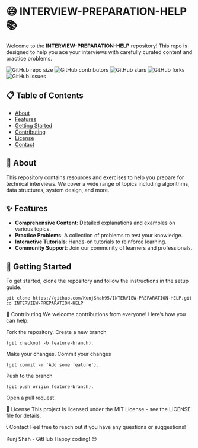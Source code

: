 # 😄 INTERVIEW-PREPARATION-HELP 📚

Welcome to the **INTERVIEW-PREPARATION-HELP** repository! This repo is designed to help you ace your interviews with carefully curated content and practice problems.

![GitHub repo size](https://img.shields.io/github/repo-size/KunjShah95/INTERVIEW-PREPARATION-HELP)
![GitHub contributors](https://img.shields.io/github/contributors/KunjShah95/INTERVIEW-PREPARATION-HELP)
![GitHub stars](https://img.shields.io/github/stars/KunjShah95/INTERVIEW-PREPARATION-HELP?style=social)
![GitHub forks](https://img.shields.io/github/forks/KunjShah95/INTERVIEW-PREPARATION-HELP?style=social)
![GitHub issues](https://img.shields.io/github/issues/KunjShah95/INTERVIEW-PREPARATION-HELP)

## 📋 Table of Contents
- [About](#about)
- [Features](#features)
- [Getting Started](#getting-started)
- [Contributing](#contributing)
- [License](#license)
- [Contact](#contact)

## 📖 About
This repository contains resources and exercises to help you prepare for technical interviews. We cover a wide range of topics including algorithms, data structures, system design, and more.

## ✨ Features
- **Comprehensive Content**: Detailed explanations and examples on various topics.
- **Practice Problems**: A collection of problems to test your knowledge.
- **Interactive Tutorials**: Hands-on tutorials to reinforce learning.
- **Community Support**: Join our community of learners and professionals.

## 🚀 Getting Started
To get started, clone the repository and follow the instructions in the setup guide.

```
git clone https://github.com/KunjShah95/INTERVIEW-PREPARATION-HELP.git
cd INTERVIEW-PREPARATION-HELP
```

🤝 Contributing
We welcome contributions from everyone! Here’s how you can help:

Fork the repository.
Create a new branch 
```
(git checkout -b feature-branch).
```
Make your changes.
Commit your changes 
```
(git commit -m 'Add some feature').
```
Push to the branch 
```
(git push origin feature-branch).
```
Open a pull request.


📜 License
This project is licensed under the MIT License - see the LICENSE file for details.

📞 Contact
Feel free to reach out if you have any questions or suggestions!

Kunj Shah - GitHub
Happy coding! 😊
